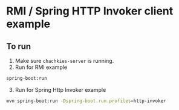 # RMI / Spring HTTP Invoker client example

## To run

1. Make sure `chachkies-server` is running.
2. Run for RMI example
```bash
spring-boot:run
```
3. Run for Spring Http Invoker example
```bash
mvn spring-boot:run -Dspring-boot.run.profiles=http-invoker
```
